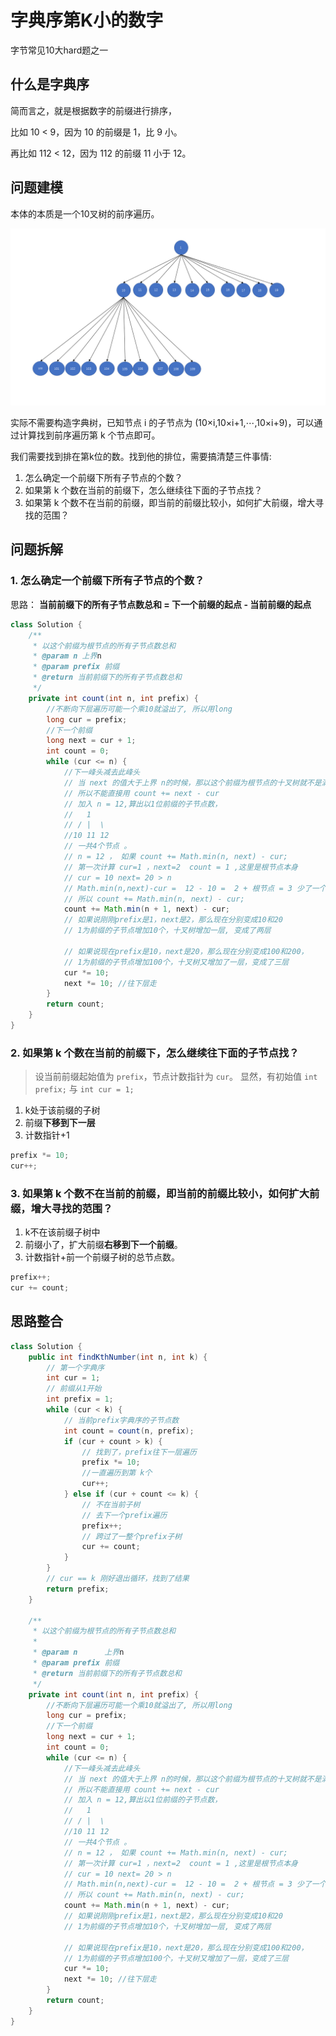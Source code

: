 # 字典序第K小的数字

字节常见10大hard题之一

## 什么是字典序

简而言之，就是根据数字的前缀进行排序，

比如 10 < 9，因为 10 的前缀是 1，比 9 小。

再比如 112 < 12，因为 112 的前缀 11 小于 12。

## 问题建模

本体的本质是一个10叉树的前序遍历。

![](./png/440_1.png)

实际不需要构造字典树，已知节点 i 的子节点为 (10×i,10×i+1,⋯,10×i+9)，可以通过计算找到前序遍历第 k 个节点即可。

我们需要找到排在第k位的数。找到他的排位，需要搞清楚三件事情:

1. 怎么确定一个前缀下所有子节点的个数？
2. 如果第 k 个数在当前的前缀下，怎么继续往下面的子节点找？
3. 如果第 k 个数不在当前的前缀，即当前的前缀比较小，如何扩大前缀，增大寻找的范围？

## 问题拆解

### 1. 怎么确定一个前缀下所有子节点的个数？

思路： **当前前缀下的所有子节点数总和 = 下一个前缀的起点 - 当前前缀的起点**

```java
class Solution {
    /**
     * 以这个前缀为根节点的所有子节点数总和
     * @param n 上界n
     * @param prefix 前缀
     * @return 当前前缀下的所有子节点数总和
     */
    private int count(int n, int prefix) {
        //不断向下层遍历可能一个乘10就溢出了, 所以用long
        long cur = prefix;
        //下一个前缀
        long next = cur + 1;
        int count = 0;
        while (cur <= n) {
            //下一峰头减去此峰头
            // 当 next 的值大于上界 n的时候，那以这个前缀为根节点的十叉树就不是满十叉树
            // 所以不能直接用 count += next - cur
            // 加入 n = 12,算出以1位前缀的子节点数，
            //   1
            // / |  \
            //10 11 12
            // 一共4个节点 。 
            // n = 12 ， 如果 count += Math.min(n, next) - cur;
            // 第一次计算 cur=1 ，next=2  count = 1 ,这里是根节点本身
            // cur = 10 next= 20 > n 
            // Math.min(n,next)-cur =  12 - 10 =  2 + 根节点 = 3 少了一个。
            // 所以 count += Math.min(n, next) - cur;
            count += Math.min(n + 1, next) - cur;
            // 如果说刚刚prefix是1，next是2，那么现在分别变成10和20
            // 1为前缀的子节点增加10个，十叉树增加一层, 变成了两层

            // 如果说现在prefix是10，next是20，那么现在分别变成100和200，
            // 1为前缀的子节点增加100个，十叉树又增加了一层，变成了三层
            cur *= 10;
            next *= 10; //往下层走
        }
        return count;
    }
}
```

### 2. 如果第 k 个数在当前的前缀下，怎么继续往下面的子节点找？

> 设当前前缀起始值为 `prefix`，节点计数指针为 `cur`。
> 显然，有初始值 `int prefix;` 与 `int cur = 1;` 

1. k处于该前缀的子树
2. 前缀**下移到下一层**
3. 计数指针+1

```java
prefix *= 10;
cur++;
```

### 3. 如果第 k 个数不在当前的前缀，即当前的前缀比较小，如何扩大前缀，增大寻找的范围？

1. k不在该前缀子树中
2. 前缀小了，扩大前缀**右移到下一个前缀**。
3. 计数指针+前一个前缀子树的总节点数。

```java
prefix++;
cur += count;
```

## 思路整合

```java
class Solution {
    public int findKthNumber(int n, int k) {
        // 第一个字典序
        int cur = 1;
        // 前缀从1开始
        int prefix = 1;
        while (cur < k) {
            // 当前prefix字典序的子节点数
            int count = count(n, prefix);
            if (cur + count > k) {
                // 找到了，prefix往下一层遍历
                prefix *= 10;
                //一直遍历到第 k个
                cur++;
            } else if (cur + count <= k) {
                // 不在当前子树
                // 去下一个prefix遍历
                prefix++;
                // 跨过了一整个prefix子树
                cur += count;
            }
        }
        // cur == k 刚好退出循环，找到了结果
        return prefix;
    }

    /**
     * 以这个前缀为根节点的所有子节点数总和
     *
     * @param n      上界n
     * @param prefix 前缀
     * @return 当前前缀下的所有子节点数总和
     */
    private int count(int n, int prefix) {
        //不断向下层遍历可能一个乘10就溢出了, 所以用long
        long cur = prefix;
        //下一个前缀
        long next = cur + 1;
        int count = 0;
        while (cur <= n) {
            //下一峰头减去此峰头
            // 当 next 的值大于上界 n的时候，那以这个前缀为根节点的十叉树就不是满十叉树
            // 所以不能直接用 count += next - cur
            // 加入 n = 12,算出以1位前缀的子节点数，
            //   1
            // / |  \
            //10 11 12
            // 一共4个节点 。
            // n = 12 ， 如果 count += Math.min(n, next) - cur;
            // 第一次计算 cur=1 ，next=2  count = 1 ,这里是根节点本身
            // cur = 10 next= 20 > n
            // Math.min(n,next)-cur =  12 - 10 =  2 + 根节点 = 3 少了一个。
            // 所以 count += Math.min(n, next) - cur;
            count += Math.min(n + 1, next) - cur;
            // 如果说刚刚prefix是1，next是2，那么现在分别变成10和20
            // 1为前缀的子节点增加10个，十叉树增加一层, 变成了两层

            // 如果说现在prefix是10，next是20，那么现在分别变成100和200，
            // 1为前缀的子节点增加100个，十叉树又增加了一层，变成了三层
            cur *= 10;
            next *= 10; //往下层走
        }
        return count;
    }
}
```